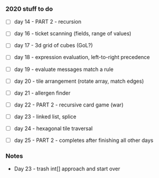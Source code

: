 ### 2020 stuff to do

- [ ] day 14 - PART 2 - recursion
- [ ] day 16 - ticket scanning (fields, range of values)
- [ ] day 17 - 3d grid of cubes (GoL?)
- [ ] day 18 - expression evaluation, left-to-right precedence
- [ ] day 19 - evaluate messages match a rule
- [ ] day 20 - tile arrangement (rotate array, match edges)
- [ ] day 21 - allergen finder
- [ ] day 22 - PART 2 - recursive card game (war)
- [ ] day 23 - linked list, splice
- [ ] day 24 - hexagonal tile traversal
- [ ] day 25 - PART 2 - completes after finishing all other days


### Notes

- Day 23 - trash int[] approach and start over

